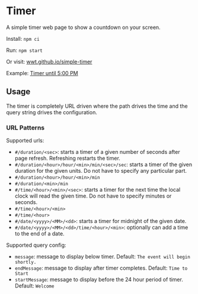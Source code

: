 # Timer

A simple timer web page to show a countdown on your screen.

Install: `npm ci`

Run: `npm start`

Or visit: [wwt.github.io/simple-timer](https://wwt.github.io/simple-timer)

Example: [Timer until 5:00 PM](https://wwt.github.io/simple-timer/#/time/17/00)

## Usage

The timer is completely URL driven where the path drives the time and the query string drives the configuration.

### URL Patterns

Supported urls:

 - `#/duration/<sec>`: starts a timer of a given number of seconds after page refresh. Refreshing restarts the timer.
 - `#/duration/<hour>/hour/<min>/min/<sec>/sec`: starts a timer of the given duration for the given units. Do not have to specify any particular part.
 - `#/duration/<hour>/hour/<min>/min`
 - `#/duration/<min>/min`
 - `#/time/<hour>/<min>/<sec>`: starts a timer for the next time the local clock will read the given time. Do not have to specify minutes or seconds.
 - `#/time/<hour>/<min>`
 - `#/time/<hour>`
 - `#/date/<yyyy>/<MM>/<dd>`: starts a timer for midnight of the given date.
 - `#/date/<yyyy>/<MM>/<dd>/time/<hour>/<min>`: optionally can add a time to the end of a date.

Supported query config:

 - `message`: message to display below timer. Default: `The event will begin shortly.`
 - `endMessage`: message to display after timer completes. Default: `Time to Start`
 - `startMessage`: message to display before the 24 hour period of timer. Default: `Welcome`
